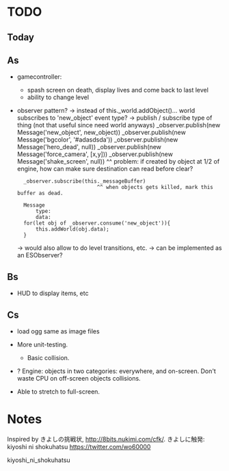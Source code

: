 
# TODO

## Today

## As

- gamecontroller: 
    - spash screen on death, display lives and come back to last level
    - ability to change level

- observer pattern?
    -> instead of this._world.addObject()... world subscribes to 'new_object' event type?
    -> publish / subscribe type of thing
        (not that useful since need world anyways) _observer.publish(new Message('new_object', new_object))
        _observer.publish(new Message('bgcolor', '#adasdsda'))
        _observer.publish(new Message('hero_dead', null))
        _observer.publish(new Message('force_camera', [x,y]))
        _observer.publish(new Message('shake_screen', null))
        ^^ problem: if created by object at 1/2 of engine, how can make sure destination can read before clear?

        _observer.subscribe(this._messageBuffer)
                                ^^ when objects gets killed, mark this buffer as dead.

        Message
            type:
            data:
        for(let obj of _observer.consume('new_object')){
            this.addWorld(obj.data);
        }

    -> would also allow to do level transitions, etc.
    -> can be implemented as an ESObserver?

## Bs

- HUD to display items, etc

## Cs

- load ogg same as image files

- More unit-testing.
    - Basic collision.

- ? Engine: objects in two categories: everywhere, and on-screen. Don't waste CPU on off-screen objects collisions.  

- Able to stretch to full-screen.

# Notes

Inspired by きよしの挑戦状, http://8bits.nukimi.com/cfk/.
きよしに触発: kiyoshi ni shokuhatsu
https://twitter.com/wo60000

kiyoshi_ni_shokuhatsu
